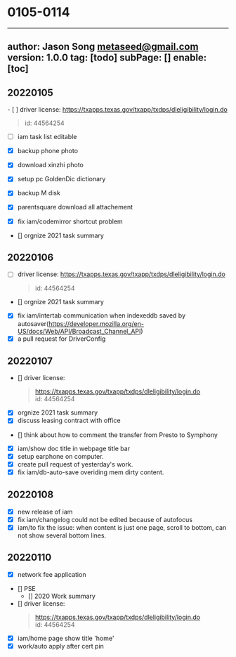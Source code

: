 # 0105-0114
---
author: Jason Song <metaseed@gmail.com>
version: 1.0.0
tag: [todo]
subPage: []
enable: [toc]
---
## 20220105
![]()- [ ] driver license:  https://txapps.texas.gov/txapp/txdps/dleligibility/login.do  
  > id: 44564254
- [ ] iam task list editable
  
- [x] backup phone photo
- [x] download xinzhi photo
- [x] setup pc GoldenDic dictionary
- [x] backup M disk 
- [x] parentsquare download all attachement
- [x] fix iam/codemirror shortcut problem
- [] orgnize 2021 task summary

## 20220106
- [ ] driver license:  https://txapps.texas.gov/txapp/txdps/dleligibility/login.do  
  > id: 44564254
- [] orgnize 2021 task summary
- [x] fix iam/intertab communication when indexeddb saved by autosaver(https://developer.mozilla.org/en-US/docs/Web/API/Broadcast_Channel_API)
- [x]  a pull request for DriverConfig
## 20220107
- [] driver license:  
  > https://txapps.texas.gov/txapp/txdps/dleligibility/login.do  
  > id: 44564254
- [x] orgnize 2021 task summary
- [x] discuss leasing contract with office
- [] think about how to comment the transfer from Presto to Symphony
- [x] iam/show doc title in webpage title bar
- [x] setup earphone on computer.
- [x] create pull request of yesterday's work.
- [x] fix iam/db-auto-save overiding mem dirty content.
## 20220108

- [x] new release of iam
- [x] fix iam/changelog could not be edited because of autofocus
- [x] iam/to fix the issue: when content is just one page, scroll to bottom, can not show several bottom lines.

## 20220110
- [x] network fee application
- [] PSE
     - [] 2020 Work summary
- [] driver license:  
  > https://txapps.texas.gov/txapp/txdps/dleligibility/login.do  
  > id: 44564254
- [x] iam/home page show title 'home'
- [x] work/auto apply after cert pin